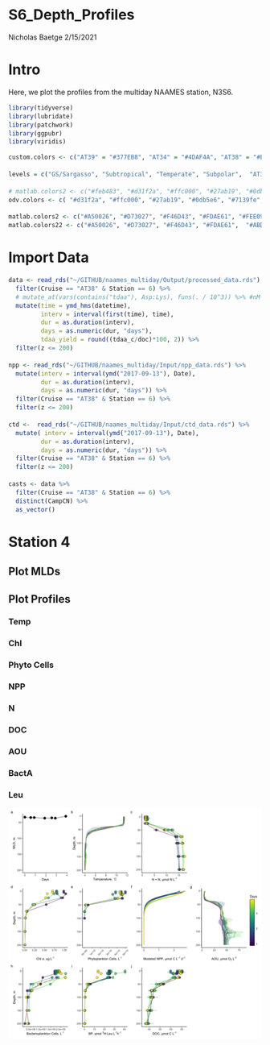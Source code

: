 S6\_Depth\_Profiles
================
Nicholas Baetge
2/15/2021

# Intro

Here, we plot the profiles from the multiday NAAMES station, N3S6.

``` r
library(tidyverse) 
library(lubridate)
library(patchwork)
library(ggpubr)
library(viridis)
```

``` r
custom.colors <- c("AT39" = "#377EB8", "AT34" = "#4DAF4A", "AT38" = "#E41A1C", "AT32" = "#FF7F00", "Temperate" = "#A6CEE3", "Subpolar" = "#377EB8", "Subtropical" = "#FB9A99", "GS/Sargasso" = "#E41A1C", "Early Spring" = "#377EB8", "Late Spring" = "#4DAF4A","Early Autumn" = "#E41A1C", "Late Autumn" = "#FF7F00")

levels = c("GS/Sargasso", "Subtropical", "Temperate", "Subpolar",  "AT39-6", "AT34", "AT38", "AT32","South", "North", "Early Spring", "Late Spring","Early Autumn",  "Late Autumn")

# matlab.colors2 <- c("#feb483", "#d31f2a", "#ffc000", "#27ab19", "#0db5e6", "#7139fe", "#d16cfa")
odv.colors <- c( "#d31f2a", "#ffc000", "#27ab19", "#0db5e6", "#7139fe", "#d16cfa")

matlab.colors2 <- c("#A50026", "#D73027", "#F46D43", "#FDAE61", "#FEE090", "#FFFFBF", "#E0F3F8", "#ABD9E9", "#74ADD1", "#4575B4", "#313695")
matlab.colors22 <- c("#A50026", "#D73027", "#F46D43", "#FDAE61",  "#ABD9E9", "#74ADD1", "#4575B4", "#313695")
```

# Import Data

``` r
data <- read_rds("~/GITHUB/naames_multiday/Output/processed_data.rds") %>% 
  filter(Cruise == "AT38" & Station == 6) %>% 
  # mutate_at(vars(contains("tdaa"), Asp:Lys), funs(. / 10^3)) %>% #nM to mmol/m3
  mutate(time = ymd_hms(datetime),
         interv = interval(first(time), time),
         dur = as.duration(interv),
         days = as.numeric(dur, "days"),
         tdaa_yield = round((tdaa_c/doc)*100, 2)) %>% 
  filter(z <= 200) 

npp <- read_rds("~/GITHUB/naames_multiday/Input/npp_data.rds") %>% 
  mutate(interv = interval(ymd("2017-09-13"), Date),
         dur = as.duration(interv),
         days = as.numeric(dur, "days")) %>% 
  filter(Cruise == "AT38" & Station == 6) %>% 
  filter(z <= 200) 

ctd <-  read_rds("~/GITHUB/naames_multiday/Input/ctd_data.rds") %>% 
  mutate( interv = interval(ymd("2017-09-13"), Date),
         dur = as.duration(interv),
         days = as.numeric(dur, "days")) %>% 
  filter(Cruise == "AT38" & Station == 6) %>% 
  filter(z <= 200) 

casts <- data %>% 
  filter(Cruise == "AT38" & Station == 6) %>% 
  distinct(CampCN) %>% 
  as_vector()
```

# Station 4

## Plot MLDs

## Plot Profiles

### Temp

### Chl

### Phyto Cells

### NPP

### N

### DOC

### AOU

### BactA

### Leu

![](S6_Depth_Profiles_files/figure-gfm/combine%20plots-1.png)<!-- -->
